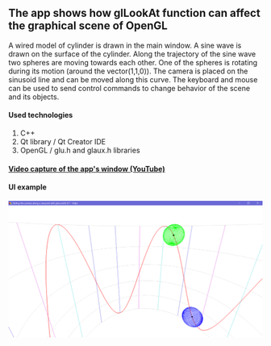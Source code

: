 ## The app shows how glLookAt function can affect the graphical scene of OpenGL


A wired model of cylinder is drawn in the main window. A sine wave is drawn on the surface of the cylinder. Along the trajectory of the sine wave two spheres are moving towards each other. One of the spheres is rotating during its motion (around the vector(1,1,0)). The camera is placed on the sinusoid line and can be moved along this curve. The keyboard and mouse can be used to send control commands to change behavior of the scene and its objects.

#### Used technologies

1. C++
2. Qt library / Qt Creator IDE
3. OpenGL / glu.h and glaux.h libraries


#### [Video capture of the app's window (YouTube)](https://youtu.be/5JDk8NVAwG4)

#### UI example

![UI](https://github.com/PavelSobolev/Qt/blob/master/OpenGL-glLookAt-Demo/uiimg/01.png)
